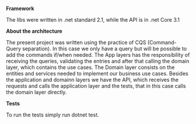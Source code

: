 **Framework**

The libs were written in .net standard 2.1, while the API is in .net Core 3.1


**About the architecture**

The present project was written using the practice of CQS (Command-Query separation). In this case we only have a query but will be possible to add the commands if/when needed.
The App layers has the responsibility of receiving the queries, validating the entries and after that calling the domain layer, which contains the use cases.
The Domain layer consists on the entities and services needed to implement our business use cases.
Besides the application and domainn layers we have the API, which receives the requests and calls the application layer and the tests, that in this case calls the domain layer directly.


**Tests**

To run the tests simply run dotnet test.